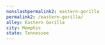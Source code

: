 ```yaml
---
﻿nonslashpermalink2: eastern-gorilla
permalink2: /eastern-gorilla/
alley: Eastern Gorilla
city: Memphis
state: Tennessee
---
```


